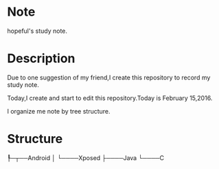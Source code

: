 # Note
hopeful's study note.
# Description
Due to one suggestion of my friend,I create this repository to record my study note.

Today,I create and start to edit this repository.Today is February 15,2016.

I organize me note by tree structure.


# Structure
┞─┬──Android
│ └────Xposed
├────Java
└────C
